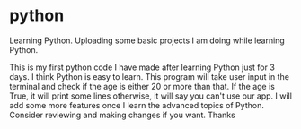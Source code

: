 # python
Learning Python. Uploading some basic projects I am doing while learning Python. 

This is my first python code I have made after learning Python just for 3 days. I think Python is easy to learn.
This program will take user input in the terminal and check if the age is either 20 or more than that. If the age is True, it will print some lines otherwise, it will say you can't use our app. I will add some more features once I learn the advanced topics of Python. 
Consider reviewing and making changes if you want.
Thanks
